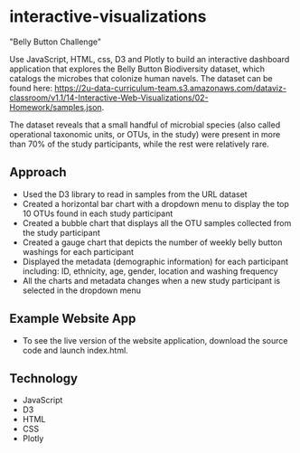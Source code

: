 # interactive-visualizations
"Belly Button Challenge"

Use JavaScript, HTML, css, D3 and Plotly to build an interactive dashboard application that explores the Belly Button Biodiversity dataset, which catalogs the microbes that colonize human navels.  The dataset can be found here: https://2u-data-curriculum-team.s3.amazonaws.com/dataviz-classroom/v1.1/14-Interactive-Web-Visualizations/02-Homework/samples.json.

The dataset reveals that a small handful of microbial species (also called operational taxonomic units, or OTUs, in the study) were present in more than 70% of the study participants, while the rest were relatively rare.

## Approach

- Used the D3 library to read in samples from the URL dataset
- Created a horizontal bar chart with a dropdown menu to display the top 10 OTUs found in each study participant
- Created a bubble chart that displays all the OTU samples collected from the study participant
- Created a gauge chart that depicts the number of weekly belly button washings for each participant
- Displayed the metadata (demographic information) for each participant including: ID, ethnicity, age, gender, location and washing frequency
- All the charts and metadata changes when a new study participant is selected in the dropdown menu
 
## Example Website App

- To see the live version of the website application, download the source code and launch index.html. 


## Technology
- JavaScript
- D3
- HTML
- CSS
- Plotly
